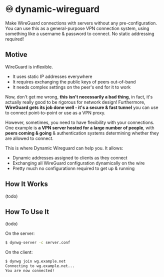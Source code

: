 # ♾️ dynamic-wireguard
Make WireGuard connections with servers without any pre-configuration. You can use this as a general-purpose VPN connection
system, using something like a username & password to connect. No static addressing required!

## Motive
WireGuard is inflexible.
- It uses static IP addresses everywhere
- It requires exchanging the public keys of peers out-of-band
- It needs complex settings on the peer's end for it to work

Now, don't get me wrong, **this isn't necessarily a bad thing**, in fact, it's actually really good to be rigorous for network design!
Furthermore, **WireGuard gets its job done well - it's a secure & fast tunnel** you can use to connect point-to-point or use as a VPN proxy.

However, sometimes, you need to have flexibility with your connections. One example is **a VPN server hosted for a large number of people**, with
**peers coming & going** & authentication systems determining whether they are allowed to connect.

This is where Dynamic Wireguard can help you. It allows:
- Dynamic addresses assigned to clients as they connect
- Exchanging all WireGuard configuration dynamically on the wire
- Pretty much no configurationn required to get up & running

## How It Works
(todo)

## How To Use It
(todo)

On the server:
```bash
$ dynwg-server -c server.conf
```

On the client:
```bash
$ dynwg join wg.example.net
Connecting to wg.example.net...
You are now connected!
```